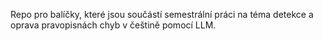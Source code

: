 Repo pro balíčky, které jsou součástí semestrální práci na téma detekce a oprava pravopisnách chyb v češtině pomocí LLM.
